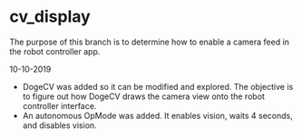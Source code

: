 # cv_display

The purpose of this branch is to determine how to enable a camera feed in the robot controller app.

10-10-2019
- DogeCV was added so it can be modified and explored. The objective is to figure out how DogeCV draws the camera view onto the robot controller interface.
- An autonomous OpMode was added. It enables vision, waits 4 seconds, and disables vision.
